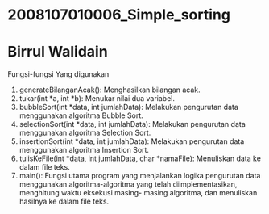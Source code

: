 # 2008107010006_Simple_sorting
# Birrul Walidain

Fungsi-fungsi Yang digunakan 

<ol>
    <li> generateBilanganAcak(): Menghasilkan bilangan acak.</li>
    <li> tukar(int *a, int *b): Menukar nilai dua variabel.</li>
    <li> bubbleSort(int *data, int jumlahData): Melakukan pengurutan data menggunakan algoritma Bubble Sort.</li>
    <li> selectionSort(int *data, int jumlahData): Melakukan pengurutan data menggunakan algoritma Selection Sort.</li>
    <li> insertionSort(int *data, int jumlahData): Melakukan pengurutan data menggunakan algoritma Insertion Sort.</li>
    <li> tulisKeFile(int *data, int jumlahData, char *namaFile): Menuliskan data ke dalam file teks.</li>
    <li> main(): Fungsi utama program yang menjalankan logika pengurutan data menggunakan algoritma-algoritma yang telah diimplementasikan, menghitung waktu eksekusi masing-            masing algoritma, dan menuliskan hasilnya ke dalam file teks.</li>
</ol>
